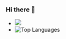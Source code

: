 ### Hi there 👋
- <img src="https://github-readme-stats.vercel.app/api?username=rks369&&show_icons=true&title_color=ffffff&icon_color=bb2acf&text_color=daf7dc&bg_color=151515">
- ![Top Languages](https://github-readme-stats.vercel.app/api/top-langs/?username=rks369&show_icons=true&theme=radical)
<!--
**rks369/rks369** is a ✨ _special_ ✨ repository because its `README.md` (this file) appears on your GitHub profile.

Here are some ideas to get you started:

- 🔭 I’m currently working on ...
- 🌱 I’m currently learning ...
- 👯 I’m looking to collaborate on ...
- 🤔 I’m looking for help with ...
- 💬 Ask me about ...
- 📫 How to reach me: ...
- 😄 Pronouns: ...
- ⚡ Fun fact: ...
-->
